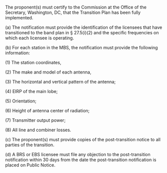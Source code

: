 The proponent(s) must certify to the Commission at the Office of the Secretary, Washington, DC, that the Transition Plan has been fully implemented.

(a) The notification must provide the identification of the licensees that have transitioned to the band plan in § 27.5(i)(2) and the specific frequencies on which each licensee is operating.

(b) For each station in the MBS, the notification must provide the following information:

(1) The station coordinates,

(2) The make and model of each antenna,

(3) The horizontal and vertical pattern of the antenna;

(4) EIRP of the main lobe;

(5) Orientation;

(6) Height of antenna center of radiation;

(7) Transmitter output power;

(8) All line and combiner losses.

(c) The proponent(s) must provide copies of the post-transition notice to all parties of the transition.

(d) A BRS or EBS licensee must file any objection to the post-transition notification within 30 days from the date the post-transition notification is placed on Public Notice.

